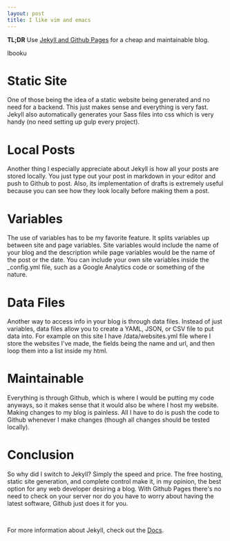 ```yaml
---
layout: post
title: I like vim and emacs
---
```


**TL;DR** Use [Jekyll and Github Pages](https://help.github.com/articles/about-github-pages-and-jekyll/) for a cheap and maintainable blog.

Ibooku

# Static Site
One of those being the idea of a static website being generated and no need for a backend. This just makes sense and everything is very fast. Jekyll also automatically generates your Sass files into css which is very handy (no need setting up gulp every project).

# Local Posts
Another thing I especially appreciate about Jekyll is how all your posts are stored locally. You just type out your post in markdown in your editor and push to Github to post. Also, its implementation of drafts is extremely useful because you can see how they look locally before making them a post.

# Variables
The use of variables has to be my favorite feature. It splits variables up between site and page variables. Site variables would include the name of your blog and the description while page variables would be the name of the post or the date. You can include your own site variables inside the &#95;config.yml file, such as a Google Analytics code or something of the nature.

# Data Files
Another way to access info in your blog is through data files. Instead of just variables, data files allow you to create a YAML, JSON, or CSV file to put data into. For example on this site I have /data/websites.yml file where I store the websites I've made, the fields being the name and url, and then loop them into a list inside my html.

# Maintainable
Everything is through Github, which is where I would be putting my code anyways, so it makes sense that it would also be where I host my website. Making changes to my blog is painless. All I have to do is push the code to Github whenever I make changes (though all changes should be tested locally).

# Conclusion
So why did I switch to Jekyll? Simply the speed and price. The free hosting, static site generation, and complete control make it, in my opinion, the best option for any web developer desiring a blog. With Github Pages there's no need to check on your server nor do you have to worry about having the latest software, Github just does it for you.

<br>

For more information about Jekyll, check out the [Docs](https://jekyllrb.com/docs/home/).
